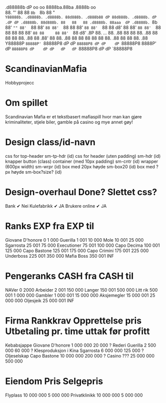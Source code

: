  
 .d88888b                                   dP oo                            oo                   8888ba.88ba           .8888b oo          
 88.    "'                                  88                                                    88  `8b  `8b          88   "            
 `Y88888b. .d8888b. .d8888b. 88d888b. .d888b88 dP 88d888b. .d8888b. dP   .dP dP .d8888b. 88d888b. 88   88   88 .d8888b. 88aaa  dP .d8888b.
       `8b 88'  `"" 88'  `88 88'  `88 88'  `88 88 88'  `88 88'  `88 88   d8' 88 88'  `88 88'  `88 88   88   88 88'  `88 88     88 88'  `88
 d8'   .8P 88.  ... 88.  .88 88    88 88.  .88 88 88    88 88.  .88 88 .88'  88 88.  .88 88    88 88   88   88 88.  .88 88     88 88.  .88
 Y88888P  `88888P' `88888P8 dP    dP `88888P8 dP dP    dP `88888P8 8888P'   dP `88888P8 dP    dP dP   dP   dP `88888P8 dP     dP `88888P8


# ScandinavianMafia
Hobbyprojecc


# Om spillet
Scandinavian Mafia er et tekstbasert mafiaspill hvor man kan gjøre kriminaliteter, stjele biler, gamble på casino og mye annet gøy!


# Design                                                    class/id-navn
  css for top-header                                        sm-tp-hdr           (id)
  css for header (uten padding)                             sm-hdr              (id)
  knapper                                                   button              (class)
  container (med 10px padding)                              sm-cntr             (id)
  wrapper (600px width)                                     sm-wrpr             (id)
  box med 20px høyde                                        sm-box20            (id)
  box med ?px høyde                                         sm-box?size?        (id)
  
# Design-overhaul               Done?                        Slettet css?
  Bank                          ✔                           Nei
  Kulefabrikk                   ✔                           JA
  Brukere online                ✔                           JA


# Ranks                         EXP fra                     EXP til
  Giovane D'honore              0                           1 000
  Guerilla                      1 001                       10 000
  Mole                          10 001                      25 000
  Sgarrosta                     25 001                      75 000
  Executioner                   75 001                      100 000
  Capo Decima                   100 001                     125 000
  Capo Bastone                  125 001                     175 000
  Capo Crimini                  175 001                     225 000
  Underboss                     225 001                     350 000
  Mafia Boss                    350 001                     INF
  
  
# Pengeranks                    CASH fra                    CASH til
  NAVer                         0                           2000
  Arbeider                      2 001                       150 000
  Langer                        150 001                     500 000
  Litt rik                      500 001                     1 000 000
  Gambler                       1 000 001                   15 000 000
  Aksjemegler                   15 000 001                  25 000 000
  Oljesjeik                     25 000 001                  INF
  

# Firma                         Rankkrav                    Opprettelse pris                  Utbetaling pr. time               uttak før profitt
  Kebabsjappe                   Giovane D'honore            1 000 000                         20 000                            ?
  Rederi                        Guerilla                    2 500 000                         60 000                            ?
  Klesproduksjon i Kina         Sgarrosta                   6 000 000                         125 000                           ?
  Oljeselskap                   Capo Bastone                10 000 000                        200 000                           ?
  Casino                        ???                         25 000 000                        500 000
  
  
# Eiendom                       Pris                        Selgepris
  Flyplass                      10 000 000                  5 000 000
  Privatklinikk                 10 000 000                  5 000 000